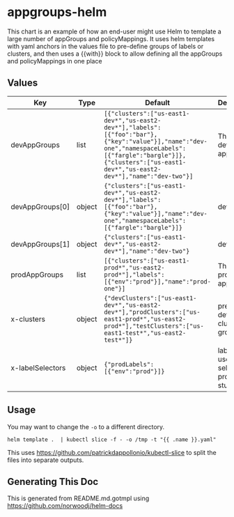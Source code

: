 # appgroups-helm

This chart is an example of how an end-user might use Helm to template a large
number of appGroups and policyMappings. It uses helm templates with yaml anchors
in the values file to pre-define groups of labels or clusters, and then uses a
{{with}} block to allow defining all the appGroups and policyMappings in one place

## Values

| Key | Type | Default | Description |
|-----|------|---------|-------------|
| devAppGroups | list | `[{"clusters":["us-east1-dev*","us-east2-dev*"],"labels":[{"foo":"bar"},{"key":"value"}],"name":"dev-one","namespaceLabels":[{"fargle":"bargle"}]},{"clusters":["us-east1-dev*","us-east2-dev*"],"name":"dev-two"}]` | The list of dev appGroups |
| devAppGroups[0] | object | `{"clusters":["us-east1-dev*","us-east2-dev*"],"labels":[{"foo":"bar"},{"key":"value"}],"name":"dev-one","namespaceLabels":[{"fargle":"bargle"}]}` | dev-one |
| devAppGroups[1] | object | `{"clusters":["us-east1-dev*","us-east2-dev*"],"name":"dev-two"}` | dev-two |
| prodAppGroups | list | `[{"clusters":["us-east1-prod*","us-east2-prod*"],"labels":[{"env":"prod"}],"name":"prod-one"}]` | The list of prod appGroups |
| x-clusters | object | `{"devClusters":["us-east1-dev*","us-east2-dev*"],"prodClusters":["us-east1-prod*","us-east2-prod*"],"testClusters":["us-east1-test*","us-east2-test*"]}` | pre-defined cluster groups |
| x-labelSelectors | object | `{"prodLabels":[{"env":"prod"}]}` | labels to use when selecting production stuff |

## Usage

You may want to change the `-o` to a different directory.

`helm template .  | kubectl slice -f - -o /tmp -t "{{ .name }}.yaml"`

This uses https://github.com/patrickdappollonio/kubectl-slice to split the files into separate outputs.

## Generating This Doc

This is generated from README.md.gotmpl using https://github.com/norwoodj/helm-docs
